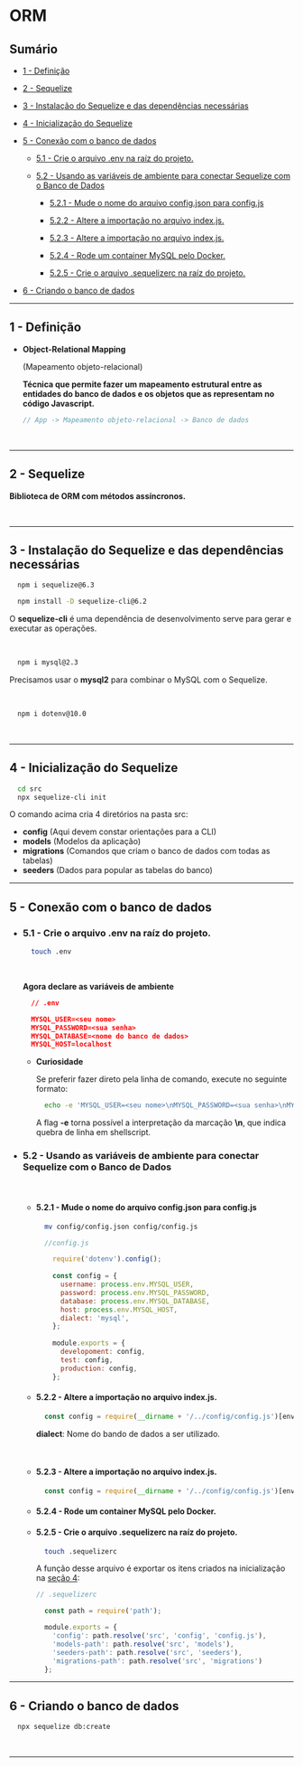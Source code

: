 # ORM

## Sumário
  - [1 - Definição](#1---definição)

  - [2 - Sequelize](#2---Sequelize)

  - [3 - Instalação do Sequelize e das dependências necessárias](#3---instalação-do-sequelize-e-das-dependências-necessárias)

  - [4 - Inicialização do Sequelize](#4---inicialização-do-sequelize)

  - [5 - Conexão com o banco de dados](#5---conexão-com-o-banco-de-dados)

    - [5.1 - Crie o arquivo .env na raíz do projeto.](#51---crie-o-arquivo-env-na-raíz-do-projeto)

    - [5.2 - Usando as variáveis de ambiente para conectar Sequelize com o Banco de Dados](#52---usando-as-variáveis-de-ambiente-para-conectar-sequelize-com-o-banco-de-dados)

      - [5.2.1 - Mude o nome do arquivo config.json para config.js](#521---mude-o-nome-do-arquivo-configjson-para-configjs)
      
      - [5.2.2 - Altere a importação no arquivo index.js.](#522---altere-a-importação-no-arquivo-indexjs)

      - [5.2.3 - Altere a importação no arquivo index.js.](#523---altere-a-importação-no-arquivo-indexjs)

      - [5.2.4 - Rode um container MySQL pelo Docker.](#524---rode-um-container-mysql-pelo-docker)

      - [5.2.5 - Crie o arquivo .sequelizerc na raíz do projeto.](#525---crie-o-arquivo-sequelizerc-na-raíz-do-projeto)

  - [6 - Criando o banco de dados](#6---criando-o-banco-de-dados)
  
---

## 1 - Definição
- <strong>Object-Relational Mapping</strong><p>(Mapeamento objeto-relacional)</p>

  <strong>
    Técnica que permite fazer um mapeamento estrutural entre as entidades do banco de dados e os objetos que as representam no código Javascript.
  </strong> 

  <br />

  ```js
  // App -> Mapeamento objeto-relacional -> Banco de dados
  ```
  <br />

---

## 2 - Sequelize
  <p>
    <strong>Biblioteca de ORM com métodos assíncronos.</strong>
  </p>
<br />

---

## 3 - Instalação do Sequelize e das dependências necessárias
```sh
  npm i sequelize@6.3
```

```sh
  npm install -D sequelize-cli@6.2
```
  <p>O <strong>sequelize-cli</strong> é uma dependência de desenvolvimento serve para gerar e executar as operações.</p>
  <br />

```sh
  npm i mysql@2.3
```
  <p>Precisamos usar o <strong>mysql2</strong> para combinar o MySQL com o Sequelize.</p>

  <br />

```sh
  npm i dotenv@10.0
```
<br />

---

## 4 - Inicialização do Sequelize

```sh
  cd src
  npx sequelize-cli init
```

<p>O comando acima cria 4 diretórios na pasta src:</p>

- <strong>config</strong> (Aqui devem constar orientações para a CLI)
- <strong>models</strong> (Modelos da aplicação)
- <strong>migrations</strong> (Comandos que criam o banco de dados com todas as tabelas)
- <strong>seeders</strong> (Dados para popular as tabelas do banco)

---

## 5 - Conexão com o banco de dados

- ### 5.1 - Crie o arquivo <strong>.env</strong> na raíz do projeto.


  ```sh
    touch .env
  ```

  <br />

  <strong>Agora declare as variáveis de ambiente</strong>

  ```json
    // .env

    MYSQL_USER=<seu nome>
    MYSQL_PASSWORD=<sua senha>
    MYSQL_DATABASE=<nome do banco de dados>
    MYSQL_HOST=localhost
  ```

  - <strong>Curiosidade</strong>

    <p>Se preferir fazer direto pela linha de comando, execute no seguinte formato:</p>

    ```sh
      echo -e 'MYSQL_USER=<seu nome>\nMYSQL_PASSWORD=<sua senha>\nMYSQL_DATABASE=<nome do banco de dados>\nMYSQL_HOST=localhost' >> .env
    ```
    <p>A flag <strong>-e</strong> torna possível a interpretação da marcação <strong>\n</strong>, que indica quebra de linha em shellscript.</p>

- ### <strong>5.2 - Usando as variáveis de ambiente para conectar Sequelize com o Banco de Dados</strong>
  <br />

  - #### 5.2.1 - Mude o nome do arquivo <strong>config.json</strong> para <strong>config.js</strong>
    ```sh
      mv config/config.json config/config.js
    ```

    ```js
      //config.js

        require('dotenv').config();
      
        const config = {
          username: process.env.MYSQL_USER,
          password: process.env.MYSQL_PASSWORD,
          database: process.env.MYSQL_DATABASE,
          host: process.env.MYSQL_HOST,
          dialect: 'mysql',
        };
      
        module.exports = {
          developoment: config, 
          test: config, 
          production: config, 
        };
    ```
  - #### 5.2.2 - Altere a importação no arquivo <strong>index.js</strong>.

    ```js
      const config = require(__dirname + '/../config/config.js')[env];
    ```

    <p>
      <strong>dialect</strong>: Nome do bando de dados a ser utilizado.
    </p>
    <br />

  - #### 5.2.3 - Altere a importação no arquivo <strong>index.js</strong>.

    ```js
      const config = require(__dirname + '/../config/config.js')[env];
    ```
  - #### 5.2.4 - Rode um container MySQL pelo Docker.
  - #### 5.2.5 - Crie o arquivo <strong>.sequelizerc</strong> na raíz do projeto.
    ```sh
      touch .sequelizerc
    ```
    A função desse arquivo é exportar os itens criados na inicialização na [seção 4](#4---inicialização-do-sequelize):

    ```js
    // .sequelizerc

      const path = require('path');

      module.exports = {
        'config': path.resolve('src', 'config', 'config.js'),
        'models-path': path.resolve('src', 'models'),
        'seeders-path': path.resolve('src', 'seeders'),
        'migrations-path': path.resolve('src', 'migrations')
      };
    ```
---    

## 6 - Criando o banco de dados

```sh
  npx sequelize db:create
```
<br />

---